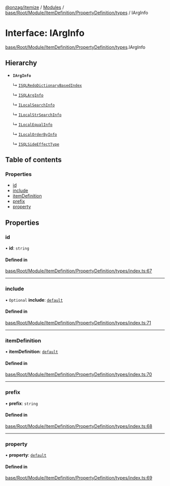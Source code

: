 [@onzag/itemize](../README.md) / [Modules](../modules.md) / [base/Root/Module/ItemDefinition/PropertyDefinition/types](../modules/base_Root_Module_ItemDefinition_PropertyDefinition_types.md) / IArgInfo

# Interface: IArgInfo

[base/Root/Module/ItemDefinition/PropertyDefinition/types](../modules/base_Root_Module_ItemDefinition_PropertyDefinition_types.md).IArgInfo

## Hierarchy

- **`IArgInfo`**

  ↳ [`ISQLRedoDictionaryBasedIndex`](base_Root_Module_ItemDefinition_PropertyDefinition_types.ISQLRedoDictionaryBasedIndex.md)

  ↳ [`ISQLArgInfo`](base_Root_Module_ItemDefinition_PropertyDefinition_types.ISQLArgInfo.md)

  ↳ [`ILocalSearchInfo`](base_Root_Module_ItemDefinition_PropertyDefinition_types.ILocalSearchInfo.md)

  ↳ [`ILocalStrSearchInfo`](base_Root_Module_ItemDefinition_PropertyDefinition_types.ILocalStrSearchInfo.md)

  ↳ [`ILocalEqualInfo`](base_Root_Module_ItemDefinition_PropertyDefinition_types.ILocalEqualInfo.md)

  ↳ [`ILocalOrderByInfo`](base_Root_Module_ItemDefinition_PropertyDefinition_types.ILocalOrderByInfo.md)

  ↳ [`ISQLSideEffectType`](base_Root_Module_ItemDefinition_PropertyDefinition_types.ISQLSideEffectType.md)

## Table of contents

### Properties

- [id](base_Root_Module_ItemDefinition_PropertyDefinition_types.IArgInfo.md#id)
- [include](base_Root_Module_ItemDefinition_PropertyDefinition_types.IArgInfo.md#include)
- [itemDefinition](base_Root_Module_ItemDefinition_PropertyDefinition_types.IArgInfo.md#itemdefinition)
- [prefix](base_Root_Module_ItemDefinition_PropertyDefinition_types.IArgInfo.md#prefix)
- [property](base_Root_Module_ItemDefinition_PropertyDefinition_types.IArgInfo.md#property)

## Properties

### id

• **id**: `string`

#### Defined in

[base/Root/Module/ItemDefinition/PropertyDefinition/types/index.ts:67](https://github.com/onzag/itemize/blob/f2db74a5/base/Root/Module/ItemDefinition/PropertyDefinition/types/index.ts#L67)

___

### include

• `Optional` **include**: [`default`](../classes/base_Root_Module_ItemDefinition_Include.default.md)

#### Defined in

[base/Root/Module/ItemDefinition/PropertyDefinition/types/index.ts:71](https://github.com/onzag/itemize/blob/f2db74a5/base/Root/Module/ItemDefinition/PropertyDefinition/types/index.ts#L71)

___

### itemDefinition

• **itemDefinition**: [`default`](../classes/base_Root_Module_ItemDefinition.default.md)

#### Defined in

[base/Root/Module/ItemDefinition/PropertyDefinition/types/index.ts:70](https://github.com/onzag/itemize/blob/f2db74a5/base/Root/Module/ItemDefinition/PropertyDefinition/types/index.ts#L70)

___

### prefix

• **prefix**: `string`

#### Defined in

[base/Root/Module/ItemDefinition/PropertyDefinition/types/index.ts:68](https://github.com/onzag/itemize/blob/f2db74a5/base/Root/Module/ItemDefinition/PropertyDefinition/types/index.ts#L68)

___

### property

• **property**: [`default`](../classes/base_Root_Module_ItemDefinition_PropertyDefinition.default.md)

#### Defined in

[base/Root/Module/ItemDefinition/PropertyDefinition/types/index.ts:69](https://github.com/onzag/itemize/blob/f2db74a5/base/Root/Module/ItemDefinition/PropertyDefinition/types/index.ts#L69)
